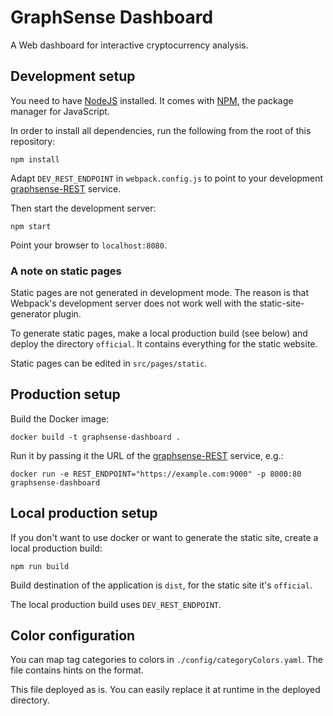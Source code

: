 # GraphSense Dashboard

A Web dashboard for interactive cryptocurrency analysis.

## Development setup

You need to have [NodeJS][nodejs] installed. It comes with [NPM][npm],
the package manager for JavaScript.

In order to install all dependencies, run the following from the root of this repository:

    npm install

Adapt `DEV_REST_ENDPOINT` in `webpack.config.js` to point to your development
[graphsense-REST][graphsense-rest] service.

Then start the development server:

    npm start

Point your browser to `localhost:8080`.

### A note on static pages

Static pages are not generated in development mode. The reason is that
Webpack's development server does not work well with the static-site-generator
plugin.

To generate static pages, make a local production build (see below) and deploy the directory `official`. It contains everything for the static website.

Static pages can be edited in `src/pages/static`.

## Production setup

Build the Docker image:

    docker build -t graphsense-dashboard .

Run it by passing it the URL of the [graphsense-REST][graphsense-rest]
service, e.g.: 

    docker run -e REST_ENDPOINT="https://example.com:9000" -p 8000:80 graphsense-dashboard

## Local production setup

If you don't want to use docker or want to generate the static site, create a local production build: 

    npm run build

Build destination of the application is `dist`, for the static site it's `official`.

The local production build uses `DEV_REST_ENDPOINT`.

## Color configuration

You can map tag categories to colors in `./config/categoryColors.yaml`. The file contains hints on the format.

This file deployed as is. You can easily replace it at runtime in the deployed directory.

[nodejs]: https://nodejs.org
[npm]: https://www.npmjs.com
[graphsense-rest]: https://github.com/graphsense/graphsense-rest
